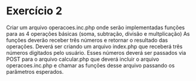 # Exercício 2

Criar um arquivo operacoes.inc.php onde serão implementadas funções para as 4 operações básicas (soma, subtração, divisão e multplicação)
As funções deverão receber três números e retornar o resultado das operações.
Deverá ser criando um arquivo index.php que receberá três números digitados pelo usuário.
Esses números deverá ser passados via POST para o arquivo calcular.php que deverá incluir o arquivo operacoes.inc.php e chamar as funções desse arquivo passando os parâmetros esperados.
